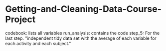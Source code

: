 # Getting-and-Cleaning-Data-Course-Project

codebook: lists all variables
run_analysis: contains the code 
step_5: For the last step. "independent tidy data set with the average of each variable for each activity and each subject."
